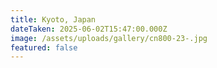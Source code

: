 ```yaml
---
title: Kyoto, Japan
dateTaken: 2025-06-02T15:47:00.000Z
image: /assets/uploads/gallery/cn800-23-.jpg
featured: false
---
```

